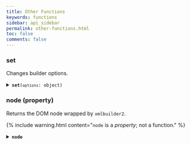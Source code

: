 ```yaml
---
title: Other Functions
keywords: functions
sidebar: api_sidebar
permalink: other-functions.html
toc: false
comments: false
---
```


### set

Changes builder options.

<details markdown="1">
<summary><code><strong>set</strong>(<code>options</code>: object)</code></summary>
<br/>

* `options` - builder options

The following example sets the `inheritNS` option to `true` while creating the first `node` element then changes back to `false` while creating the second `node` element.

```js
const { create } = require('xmlbuilder2');

const ele = create()
  .ele('http:/example.com', 'root')
    .set({ inheritNS: true })
    .ele('node').up()
    .set({ inheritNS: false })
    .ele('node').up()
  .up();
console.log(ele.end({ prettyPrint: true }));
```
```xml
<root xmlns="http:/example.com">
  <node/>
  <node xmlns=""/>
</root>
```
</details>


### node (property)

Returns the DOM node wrapped by `xmlbuilder2`.

{% include warning.html content="`node` is a _property_; not a function." %}

<details markdown="1">
<summary><code><strong>node</strong></code></summary>
<br/>

For example:

```js
const { create } = require('xmlbuilder2');

const ele = create().ele('http:/example.com', 'root');
console.log(ele.node.namespaceURI); // 'http:/example.com'
```
</details>
